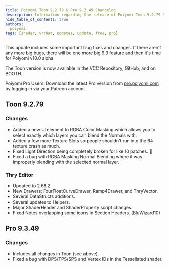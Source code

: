 ```yaml
---
title: Poiyomi Toon 9.2.79 & Pro 9.3.49 Changelog
description: Information regarding the release of Poiyomi Toon 9.2.79 & Pro 9.3.49
hide_table_of_contents: true
authors:
  poiyomi
tags: [shader, vrchat, updates, update, free, pro]
---
```


This update includes some important bug fixes and changes. If there aren't any more big bugs, there will be one more big 9.3 feature and then it's time for Poiyomi v10.0 alpha.

The Toon version is now available in the VCC Repository, GitHub, and on BOOTH.

Poiyomi Pro Users: Download the latest Pro version from [pro.poiyomi.com](https://pro.poiyomi.com) by logging in via your Patreon account.

## Toon 9.2.79

### Changes
- Added a new UI element to RGBA Color Masking which allows you to select exactly which layers you can blend the Normals with.
- Added a few more Texture Slots so people shouldn't run into the 64 texture crash as much.
- Fixed Light Direction being completely broken for like 10 patches. 🙂
- Fixed a bug with RGBA Masking Normal Blending where it was improperly blending with the selected normal layer.

### Thry Editor
- Updated to 2.68.2.
- New Drawers: FourFloatCurveDrawer, Ramp4Drawer, and ThryVector.
- Several DataStructs additions.
- Several updates to Helpers.
- Major ShaderHeader and ShaderProperty script changes.
- Fixed Notes overlapping some icons in Section Headers. (BluWizard10)

## Pro 9.3.49

### Changes
- Includes all changes in Toon (see above).
- Fixed a bug with DPS/TPS/SPS and Vertex IDs in the Tessellated shader.